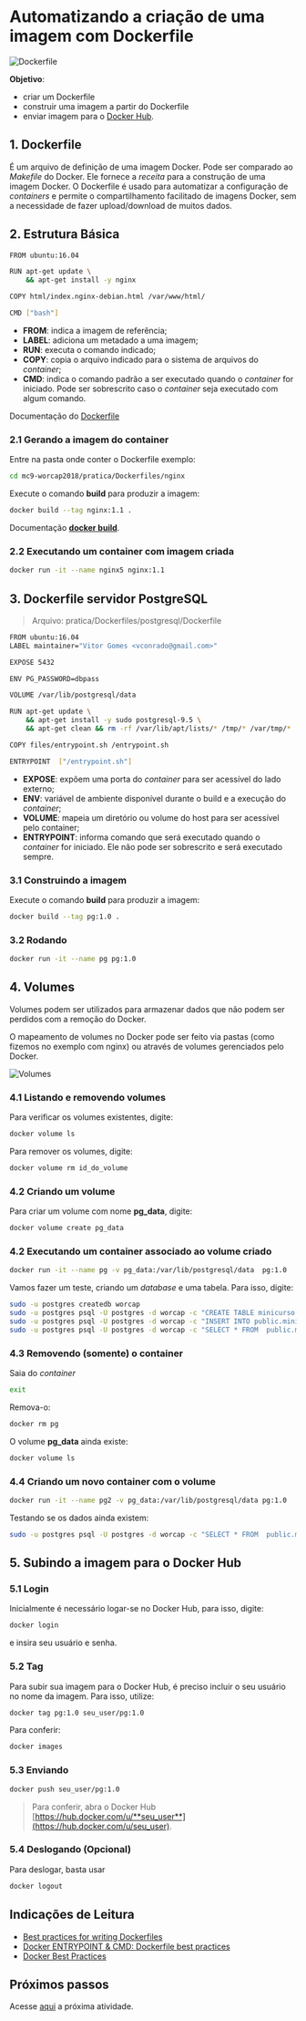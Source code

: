 # Automatizando a criação de uma imagem com Dockerfile

![Dockerfile](../imgs/dockerfile.png "Dockerfile")

**Objetivo**:  
- criar um Dockerfile  
- construir uma imagem a partir do Dockerfile  
- enviar imagem para o [Docker Hub](https://hub.docker.com/). 

## 1. Dockerfile

É um arquivo de definição de uma imagem Docker. Pode ser comparado ao *Makefile* do Docker. Ele fornece a *receita* para a construção de uma imagem Docker. O Dockerfile é usado para automatizar a configuração de *containers* e permite o compartilhamento facilitado de imagens Docker, sem a necessidade de fazer upload/download de muitos dados. 

## 2. Estrutura Básica

```bash
FROM ubuntu:16.04

RUN apt-get update \
    && apt-get install -y nginx

COPY html/index.nginx-debian.html /var/www/html/

CMD ["bash"]
```

- **FROM**: indica a imagem de referência;
- **LABEL**: adiciona um metadado a uma imagem;
- **RUN**: executa o comando indicado;
- **COPY**: copia o arquivo indicado para o sistema de arquivos do *container*;
- **CMD**: indica o comando padrão a ser executado quando o *container* for iniciado. Pode ser sobrescrito caso o *container* seja executado com algum comando.

Documentação do [Dockerfile](https://docs.docker.com/engine/reference/builder/)


### 2.1 Gerando a imagem do container
Entre na pasta onde conter o Dockerfile exemplo:

```bash
cd mc9-worcap2018/pratica/Dockerfiles/nginx
```
Execute o comando **build** para produzir a imagem:

```bash
docker build --tag nginx:1.1 .
```
Documentação [**docker build**](https://docs.docker.com/engine/reference/commandline/build/).

### 2.2 Executando um container com imagem criada
```bash
docker run -it --name nginx5 nginx:1.1
```


## 3. Dockerfile servidor PostgreSQL


> Arquivo: pratica/Dockerfiles/postgresql/Dockerfile


```bash
FROM ubuntu:16.04
LABEL maintainer="Vitor Gomes <vconrado@gmail.com>"

EXPOSE 5432

ENV PG_PASSWORD=dbpass

VOLUME /var/lib/postgresql/data

RUN apt-get update \
    && apt-get install -y sudo postgresql-9.5 \
    && apt-get clean && rm -rf /var/lib/apt/lists/* /tmp/* /var/tmp/*

COPY files/entrypoint.sh /entrypoint.sh

ENTRYPOINT  ["/entrypoint.sh"]
```
- **EXPOSE**: expõem uma porta do *container* para ser acessível do lado externo;
- **ENV**: variável de ambiente disponível durante o build e a execução do *container*;
- **VOLUME**: mapeia um diretório ou volume do host para ser acessível pelo container;
- **ENTRYPOINT**: informa comando que será executado quando o *container* for iniciado. Ele não pode ser sobrescrito e será executado sempre.

### 3.1 Construindo a imagem

Execute o comando **build** para produzir a imagem:

```bash
docker build --tag pg:1.0 .
```
### 3.2 Rodando

```bash
docker run -it --name pg pg:1.0
```

## 4. Volumes

Volumes podem ser utilizados para armazenar dados que não podem ser perdidos com a remoção do Docker. 

O mapeamento de volumes no Docker pode ser feito via pastas (como fizemos no exemplo com nginx) ou através de volumes gerenciados pelo Docker. 

![Volumes](../imgs/types-of-mounts-volume.png "Volumes")

### 4.1 Listando e removendo volumes
Para verificar os volumes existentes, digite:
```bash
docker volume ls
```

Para remover os volumes, digite:
```bash
docker volume rm id_do_volume
```

### 4.2 Criando um volume
Para criar um volume com nome **pg_data**, digite:
```bash
docker volume create pg_data
```

### 4.2 Executando um container associado ao volume criado
```bash
docker run -it --name pg -v pg_data:/var/lib/postgresql/data  pg:1.0
```

Vamos fazer um teste, criando um *database* e uma tabela. Para isso, digite:
```bash
sudo -u postgres createdb worcap
sudo -u postgres psql -U postgres -d worcap -c "CREATE TABLE minicurso (id INT, name CHARACTER VARYING);"
sudo -u postgres psql -U postgres -d worcap -c "INSERT INTO public.minicurso (id, name) VALUES (1, 'mc9');"
sudo -u postgres psql -U postgres -d worcap -c "SELECT * FROM  public.minicurso;"
```

### 4.3 Removendo (somente) o container

Saia do *container*
```bash
exit
```
Remova-o:
```bash
docker rm pg
```

O volume **pg_data** ainda existe:
```bash
docker volume ls
```

### 4.4 Criando um novo container com o volume
```bash
docker run -it --name pg2 -v pg_data:/var/lib/postgresql/data pg:1.0
```
Testando se os dados ainda existem:

```bash
sudo -u postgres psql -U postgres -d worcap -c "SELECT * FROM  public.minicurso;"
```

## 5. Subindo a imagem para o Docker Hub

### 5.1 Login
Inicialmente é necessário logar-se no Docker Hub, para isso, digite:
```bash
docker login
```

e insira seu usuário e senha.

### 5.2 Tag

Para subir sua imagem para o Docker Hub, é preciso incluir o seu usuário no nome da imagem. Para isso, utilize:
```bash
docker tag pg:1.0 seu_user/pg:1.0
```

Para conferir:

```bash
docker images
```

### 5.3 Enviando

```bash
docker push seu_user/pg:1.0
```

> Para conferir, abra o Docker Hub [https://hub.docker.com/u/**seu_user**](https://hub.docker.com/u/seu_user).

### 5.4 Deslogando (Opcional)

Para deslogar, basta usar 
```bash
docker logout
```


## Indicações de Leitura

 - [Best practices for writing Dockerfiles](https://docs.docker.com/develop/develop-images/dockerfile_best-practices/)
 - [Docker ENTRYPOINT & CMD: Dockerfile best practices](https://medium.freecodecamp.org/docker-entrypoint-cmd-dockerfile-best-practices-abc591c30e21)
 - [Docker Best Practices](https://github.com/FuriKuri/docker-best-practices)
 

## Próximos passos

Acesse [aqui](04-pg_ws.md) a próxima atividade.
